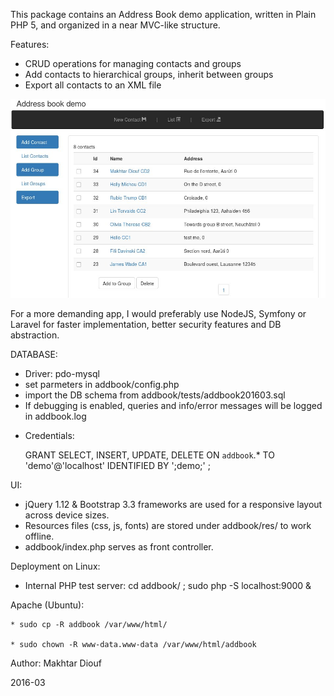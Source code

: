 This package contains an Address Book demo application, 
written in Plain PHP 5, and organized in a near MVC-like structure.

Features: 
 - CRUD operations for managing contacts and groups
 - Add contacts to hierarchical groups, inherit between groups
 - Export all contacts to an XML file

<img src="res/screenshots/addbook-md201603listct.jpg"><br>

For a more demanding app, I would preferably use NodeJS, Symfony or Laravel for faster implementation, 
better security features and DB abstraction.

DATABASE:
- Driver: pdo-mysql
- set parmeters in addbook/config.php
- import the DB schema from addbook/tests/addbook201603.sql
- If debugging is enabled, queries and info/error messages will be logged in addbook.log
 
* Credentials:

    GRANT SELECT, INSERT, UPDATE, DELETE ON `addbook`.* TO 'demo'@'localhost' IDENTIFIED BY ';demo;' ;


UI:
- jQuery 1.12 & Bootstrap 3.3 frameworks are used for a responsive layout across device sizes.
- Resources files (css, js, fonts) are stored under addbook/res/ to work offline.
- addbook/index.php serves as front controller.


Deployment on Linux:
- Internal PHP test server:  cd addbook/ ; sudo php -S localhost:9000 &

Apache (Ubuntu): 

    * sudo cp -R addbook /var/www/html/ 

    * sudo chown -R www-data.www-data /var/www/html/addbook


Author: Makhtar Diouf 

2016-03
